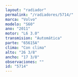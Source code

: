 ```yaml
---
layout: "radiador"
permalink: "/radiadores/5714/"
marca: "Volvo"
modelo: "S60"
ano: "2011"
motor: "L6 3.0"
transmision: "Automática"
parte: "65615A"
clima: "Con clima"
alto: "26 3/8"
ancho: "17 3/8"
observaciones: ""
id: "5714"
---
```


